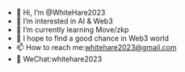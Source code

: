 - 👋 Hi, I’m @WhiteHare2023
- 👀 I’m interested in AI & Web3
- 🌱 I’m currently learning Move/zkp
- 💞️ I hope to find a good chance in Web3 world
- 📫 How to reach me:whitehare2023@gmail.com
- 💬 WeChat:whitehare2023

<!---
WhiteHare2023/WhiteHare2023 is a ✨ special ✨ repository because its `README.md` (this file) appears on your GitHub profile.
You can click the Preview link to take a look at your changes.
--->
